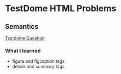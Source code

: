 # TestDome HTML Problems

## Semantics
[Testdome Question](https://www.testdome.com/questions/html-css/semantics/50326?visibility=3&skillId=3)
### What I learned
- figure and figcaption tags
- details and summary tags